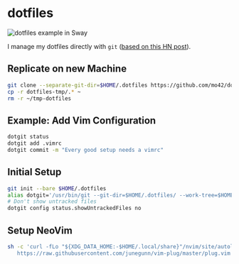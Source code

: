 # dotfiles

![dotfiles example in Sway](example.png)

I manage my dotfiles directly with `git`
([based on this HN post](https://news.ycombinator.com/item?id=11071754)).

## Replicate on new Machine
```sh
git clone --separate-git-dir=$HOME/.dotfiles https://github.com/mo42/dotfiles.git dotfiles-tmp
cp -r dotfiles-tmp/.* ~
rm -r ~/tmp-dotfiles
```

## Example: Add Vim Configuration
```sh
dotgit status
dotgit add .vimrc
dotgit commit -m "Every good setup needs a vimrc"
```

## Initial Setup
```sh
git init --bare $HOME/.dotfiles
alias dotgit='/usr/bin/git --git-dir=$HOME/.dotfiles/ --work-tree=$HOME'
# Don't show untracked files
dotgit config status.showUntrackedFiles no
```

## Setup NeoVim
```sh
sh -c 'curl -fLo "${XDG_DATA_HOME:-$HOME/.local/share}"/nvim/site/autoload/plug.vim --create-dirs \
   https://raw.githubusercontent.com/junegunn/vim-plug/master/plug.vim'
```
